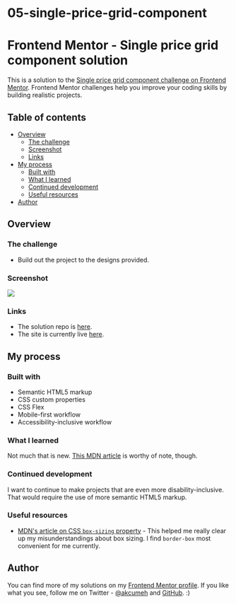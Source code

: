 # 05-single-price-grid-component
# Frontend Mentor - Single price grid component solution

This is a solution to the [Single price grid component challenge on Frontend Mentor](https://www.frontendmentor.io/challenges/single-price-grid-component-5ce41129d0ff452fec5abbbc). Frontend Mentor challenges help you improve your coding skills by building realistic projects. 

## Table of contents

- [Overview](#overview)
  - [The challenge](#the-challenge)
  - [Screenshot](#screenshot)
  - [Links](#links)
- [My process](#my-process)
  - [Built with](#built-with)
  - [What I learned](#what-i-learned)
  - [Continued development](#continued-development)
  - [Useful resources](#useful-resources)
- [Author](#author)

## Overview

### The challenge

- Build out the project to the designs provided.

### Screenshot

![](./screenshot.jpg)

### Links

- The solution repo is [here](https://github.com/akcumeh/05-single-price-grid-component).
- The site is currently live [here](https://akcumeh.github.io/05-single-price-grid-component).

## My process

### Built with

- Semantic HTML5 markup
- CSS custom properties
- CSS Flex
- Mobile-first workflow
- Accessibility-inclusive workflow

### What I learned

Not much that is new. [This MDN article](https://developer.mozilla.org/en-US/docs/Web/CSS/box-sizing) is worthy of note, though.

### Continued development

I want to continue to make projects that are even more disability-inclusive. That would require the use of more semantic HTML5 markup.

### Useful resources

- [MDN's article on CSS ```box-sizing``` property](https://developer.mozilla.org/en-US/docs/Web/CSS/box-sizing) - This helped me really clear up my misunderstandings about box sizing. I find ```border-box``` most convenient for me currently.

## Author

You can find more of my solutions on my [Frontend Mentor profile](https://www.frontendmentor.io/profile/akcumeh). If you like what you see, follow me on Twitter - [@akcumeh](https://www.twitter.com/akcumeh) and [GitHub](https://github.com/akcumeh). :)
